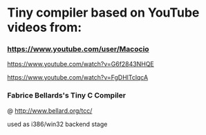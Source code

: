 # Tiny compiler based on YouTube videos from:

### https://www.youtube.com/user/Macocio

https://www.youtube.com/watch?v=G6f2843NHQE

https://www.youtube.com/watch?v=FgDHlTclqcA

### Fabrice Bellards's Tiny C Compiler

@ http://www.bellard.org/tcc/

used as i386/win32 backend stage

